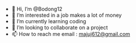 - 👋 Hi, I’m @Bodong12
- 👀 I’m interested in a job makes a lot of money
- 🌱 I’m currently learning coding
- 💞️ I’m looking to collaborate on a project
- 📫 How to reach me email : majuj612@gmail.com

<!---
Bodong12/Bodong12 is a ✨ special ✨ repository because its `README.md` (this file) appears on your GitHub profile.
You can click the Preview link to take a look at your changes.
--->
